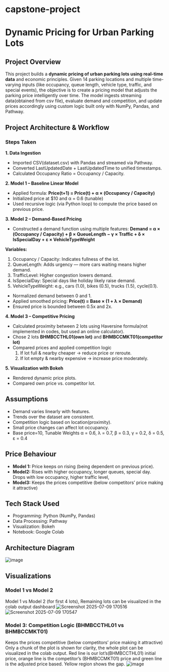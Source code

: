 # capstone-project
# Dynamic Pricing for Urban Parking Lots

## Project Overview
This project builds a **dynamic pricing of urban parking lots using real-time data** and economic principles. Given 14 parking locations and multiple time-varying inputs (like occupancy, queue length, vehicle type, traffic, and special events), the objective is to create a pricing model that adjusts the parking price intelligently over time.
The model ingests streaming data(obtained from csv file), evaluate demand and competition, and update prices accordingly using custom logic built only with NumPy, Pandas, and Pathway.

## Project Architecture & Workflow

### Steps Taken
**1.	Data Ingestion**

* Imported CSV(dataset.csv) with Pandas and streamed via Pathway.
* Converted LastUpdatedDate + LastUpdatedTime to unified timestamps.
* Calculated Occupancy Ratio = Occupancy / Capacity.

**2.	Model 1 – Baseline Linear Model**
* Applied formula: **Price(t+1) = Price(t) + α × (Occupancy / Capacity)**
* Initialized price at $10 and α = 0.6 (tunable)
* Used recursive logic (via Python loop) to compute the price based on previous price.

**3.	Model 2 – Demand-Based Pricing**
* Constructed a demand function using multiple features:
**Demand = α × (Occupancy / Capacity) + β × QueueLength − γ × Traffic + δ × IsSpecialDay + ε × VehicleTypeWeight**

**Variables:**
1.	Occupancy / Capacity: Indicates fullness of the lot.
2.	QueueLength: Adds urgency — more cars waiting means higher demand.
3.	TrafficLevel: Higher congestion lowers demand.
4.	IsSpecialDay: Special days like holiday likely raise demand.
5.	VehicleTypeWeight: e.g., cars (1.0), bikes (0.5), trucks (1.5), cycle(0.1).
   
* Normalized demand between 0 and 1.
* Applied smoothed pricing: **Price(t) = Base × (1 + λ × Demand)**
* Ensured price is bounded between 0.5x and 2x.

**4.	Model 3 – Competitive Pricing**
* Calculated proximity between 2 lots using Haversine formula(not implemented in codes, but used an online calculator).
* Chose 2 lots **BHMBCCTHL01(own lot)** and **BHMBCCMKT01(competitor lot)**
* Compared prices and applied competition logic
   1.	If lot full & nearby cheaper → reduce price or reroute.
   2.	If lot empty & nearby expensive → increase price moderately.
   
**5.	Visualization with Bokeh**
* Rendered dynamic price plots.
* Compared own price vs. competitor lot.

## Assumptions
* Demand varies linearly with features.
* Trends over the dataset are consistent.
* Competition logic based on location(proximity).
* Small price changes can affect lot occupancy.
* Base price=10, Tunable Weights α = 0.6, λ = 0.7, β = 0.3, γ = 0.2, δ = 0.5, ε = 0.4

## Price Behaviour
* **Model 1:** Price keeps on rising (being dependent on previous price). 
* **Model2:** Rises with higher occupancy, longer queues, special day. Drops with low occupancy, higher traffic level, 
* **Model3:** Keeps the prices competitive (below competitors’ price making it attractive)

## Tech Stack Used
* Programming: Python (NumPy, Pandas)
* Data Processing: Pathway
* Visualization: Bokeh
* Notebook: Google Colab

## Architecture Diagram
![image](https://github.com/user-attachments/assets/d4fc509f-7df4-4e21-bf73-26e5b83d11af)

## Visualizations
### Model 1 vs Model 2
Model 1 vs Model 2 (for first 4 lots), Remaining lots can be visualized in the colab output dashboard
![Screenshot 2025-07-09 170516](https://github.com/user-attachments/assets/2e7c2072-8d1a-4891-a44f-1f612ceaa883)
![Screenshot 2025-07-09 170547](https://github.com/user-attachments/assets/ce838fe8-54aa-404b-9a5c-2bd1e3fb922b)


### Model 3: Competition Logic (BHMBCCTHL01 vs BHMBCCMKT01)
Keeps the prices competitive (below competitors’ price making it attractive)
Only a chunk of the plot is shown for clarity, the whole plot can be visualized in the colab output.
Red line is our lot’s(BHMBCCTHL01) initial price, orange line is the competitor’s (BHMBCCMKT01) price and green line is the adjusted price based. Yellow region shows the gap. 
![image](https://github.com/user-attachments/assets/398b93a8-6316-4311-9700-f65b6b1372ab)


